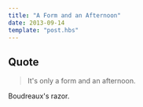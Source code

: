 ```yaml
---
title: "A Form and an Afternoon"
date: 2013-09-14
template: "post.hbs"
---
```


## Quote

>It's only a form and an afternoon.

Boudreaux's razor.